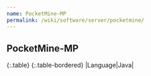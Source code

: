 ```yaml
---
name: PocketMine-MP
permalink: /wiki/software/server/pocketmine/
---
```

## PocketMine-MP

{:.table}
{:.table-bordered}
|Language|Java|

